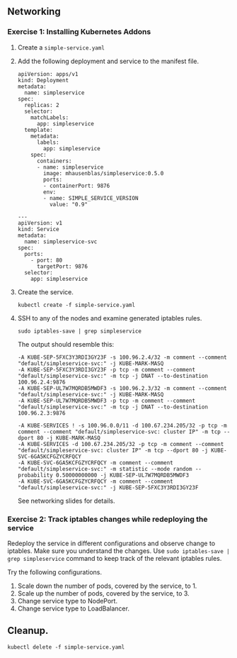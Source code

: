## Networking

### Exercise 1: Installing Kubernetes Addons 

1. Create a `simple-service.yaml`

1. Add the following deployment and service to the manifest file.
    ```
    apiVersion: apps/v1
    kind: Deployment
    metadata:
      name: simpleservice
    spec:
      replicas: 2
      selector:
        matchLabels:
          app: simpleservice
      template:
        metadata:
          labels:
            app: simpleservice
        spec:
          containers:
          - name: simpleservice
            image: mhausenblas/simpleservice:0.5.0
            ports:
            - containerPort: 9876
            env:
            - name: SIMPLE_SERVICE_VERSION
              value: "0.9"

    ---
    apiVersion: v1
    kind: Service
    metadata:
      name: simpleservice-svc
    spec:
      ports:
        - port: 80
          targetPort: 9876
      selector:
        app: simpleservice
    ```
    
1. Create the service.
    ```
    kubectl create -f simple-service.yaml
    ```
 
1. SSH to any of the nodes and examine generated iptables rules.
    ```
    sudo iptables-save | grep simpleservice
    ```
    The output should resemble this:
    ```
    -A KUBE-SEP-5FXC3Y3RDI3GY23F -s 100.96.2.4/32 -m comment --comment "default/simpleservice-svc:" -j KUBE-MARK-MASQ
    -A KUBE-SEP-5FXC3Y3RDI3GY23F -p tcp -m comment --comment "default/simpleservice-svc:" -m tcp -j DNAT --to-destination 100.96.2.4:9876
    -A KUBE-SEP-UL7W7MQRDB5MWDF3 -s 100.96.2.3/32 -m comment --comment "default/simpleservice-svc:" -j KUBE-MARK-MASQ
    -A KUBE-SEP-UL7W7MQRDB5MWDF3 -p tcp -m comment --comment "default/simpleservice-svc:" -m tcp -j DNAT --to-destination 100.96.2.3:9876
    
    -A KUBE-SERVICES ! -s 100.96.0.0/11 -d 100.67.234.205/32 -p tcp -m comment --comment "default/simpleservice-svc: cluster IP" -m tcp --dport 80 -j KUBE-MARK-MASQ
    -A KUBE-SERVICES -d 100.67.234.205/32 -p tcp -m comment --comment "default/simpleservice-svc: cluster IP" -m tcp --dport 80 -j KUBE-SVC-6GA5KCFGZYCRFQCY
    -A KUBE-SVC-6GA5KCFGZYCRFQCY -m comment --comment "default/simpleservice-svc:" -m statistic --mode random --probability 0.50000000000 -j KUBE-SEP-UL7W7MQRDB5MWDF3
    -A KUBE-SVC-6GA5KCFGZYCRFQCY -m comment --comment "default/simpleservice-svc:" -j KUBE-SEP-5FXC3Y3RDI3GY23F
    ```
    See networking slides for details. 

### Exercise 2: Track iptables changes while redeploying the service

Redeploy the service in different configurations and observe change to iptables. Make sure you understand the changes. Use `sudo iptables-save | grep simpleservice` command to keep track of the relevant iptables rules.

Try the following configurations.

1. Scale down the number of pods, covered by the service, to 1. 
1. Scale up the number of pods, covered by the service, to 3. 
1. Change service type to NodePort.
1. Change service type to LoadBalancer. 
    

## Cleanup.

```
kubectl delete -f simple-service.yaml
```
